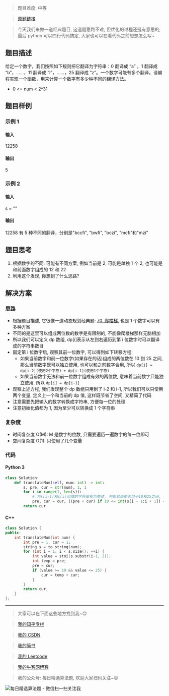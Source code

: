 > 题目难度: 中等

> [原题链接](https://leetcode-cn.com/problems/ba-shu-zi-fan-yi-cheng-zi-fu-chuan-lcof/)

> 今天我们来做一道经典题目, 这道题思路不难, 但优化的过程还挺有意思的, 最后 python 可以四行代码搞定, 大家也可以在看代码之前想想怎么写~

## 题目描述

给定一个数字，我们按照如下规则把它翻译为字符串：0 翻译成 “a” ，1 翻译成 “b”，……，11 翻译成 “l”，……，25 翻译成 “z”。一个数字可能有多个翻译。请编程实现一个函数，用来计算一个数字有多少种不同的翻译方法。

- 0 <= num < 2^31

## 题目样例

### 示例 1

#### 输入

12258

#### 输出

5

### 示例 2

#### 输入

s = ""

#### 输出

12258 有 5 种不同的翻译，分别是"bccfi", "bwfi", "bczi", "mcfi"和"mzi"

## 题目思考

1. 根据数字的不同, 可能有不同方案, 例如当前是 2, 可能是单独 1 个 2, 也可能是和前面数字组成的 12 和 22
2. 利用这个发现, 你想到了什么思路?

## 解决方案

### 思路

- 根据题目描述, 它很像一道动态规划经典题: [70. 爬楼梯](https://leetcode-cn.com/problems/climbing-stairs/), 也是 1 个数字可以有多种方案
- 不同的是这里可以组成两位数的数字是有限制的, 不能像爬楼梯那样无脑相加
- 所以我们可以定义 dp 数组, dp[i]表示从左到右遍历到第 i 位数字时可以翻译成的字符串数目
- 固定第 i 位数字后, 观察其前一位数字, 可以得到如下转移方程:
  - 如果当前数字和前一位数字(如果存在的话)组成的两位数在 10 到 25 之间, 那么当前数字既可以独立使用, 也可以和之前数字合用, 所以 `dp[i] = dp[i-2](使用2个字符) + dp[i-1](使用1个字符)`
  - 如果当前数字无法和前一位数字组成有效的两位数, 意味着当前数字只能独立使用, 所以 `dp[i] = dp[i-1]`
- 观察上述方程, 我们发现整个 dp 数组只用到了 i-2 和 i-1, 所以我们可以只使用两个变量, 定义上一个和当前的 dp 值, 这样既节省了空间, 又精简了代码
- 注意需要先把输入的数字转换成字符串, 方便每一位的处理
- 注意初始化值都为 1, 因为至少可以转换成 1 个字符串

### 复杂度

- 时间复杂度 O(M): M 是数字的位数, 只需要遍历一遍数字的每一位即可
- 空间复杂度 O(1): 只使用了几个变量

### 代码

#### Python 3

```python
class Solution:
    def translateNum(self, num: int) -> int:
        s, pre, cur = str(num), 1, 1
        for i in range(1, len(s)):
            # 将s[i-1]和s[i]组成的字符串视为整体, 判断其值能否位于10和25之间, 能的话就加上前面两个的值的和, 否则就只能加上前一个的值了
            pre, cur = cur, ((pre + cur) if 10 <= int(s[i - 1:i + 1]) <= 25 else cur)
        return cur
```

#### C++

```cpp
class Solution {
public:
    int translateNum(int num) {
        int pre = 1, cur = 1;
        string s = to_string(num);
        for (int i = 1; i < s.size(); ++i) {
            int value = stoi(s.substr(i-1, 2));
            int temp = pre;
            pre = cur;
            if (value >= 10 && value <= 25) {
                cur = temp + cur;
            }
        }
        return cur;
    }
};
```

---

> 大家可以在下面这些地方找到我~😊

> [我的知乎专栏](https://zhuanlan.zhihu.com/c_1242508721932464128)

> [我的 CSDN](https://me.csdn.net/zjulyx1993)

> [我的简书](https://www.jianshu.com/u/3a17f1fdfd67)

> [我的 Leetcode](https://leetcode-cn.com/u/suibianfahui/)

> [我的牛客网博客](https://blog.nowcoder.net/zjulyx)

> 我的公众号: 每日精选算法题, 欢迎大家扫码关注~😊

![每日精选算法题 - 微信扫一扫关注我](https://mmbiz.qpic.cn/mmbiz_jpg/1KjZicMlYPMgZWmoL4eYcs6UcfmvsetDWME2YJyaCp9oT9z3U573FWENBNhyOByxYI0epew6O37hiaOhdh90QeJg/640?wx_fmt=jpeg&tp=webp&wxfrom=5&wx_lazy=1&wx_co=1)

